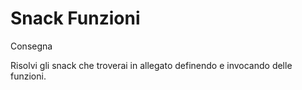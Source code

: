 # Snack Funzioni

Consegna

Risolvi gli snack che troverai in allegato definendo e invocando delle funzioni.
